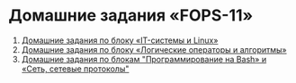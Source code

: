 # Домашние задания «FOPS-11»

1. [Домашние задания по блоку «IT-системы и Linux»](SLIN/README.md)
2. [Домашние задания по блоку «Логические операторы и алгоритмы»](BALGO/README.md)
3. [Домашние задания по блокам "Программирование на Bash» и «Сеть, сетевые протоколы"](SNET/README.md)
 

